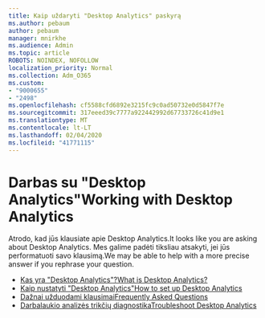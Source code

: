 ```yaml
---
title: Kaip uždaryti "Desktop Analytics" paskyrą
ms.author: pebaum
author: pebaum
manager: mnirkhe
ms.audience: Admin
ms.topic: article
ROBOTS: NOINDEX, NOFOLLOW
localization_priority: Normal
ms.collection: Adm_O365
ms.custom:
- "9000655"
- "2498"
ms.openlocfilehash: cf5588cfd6892e3215fc9c0ad50732e0d5847f7e
ms.sourcegitcommit: 317eeed39c7777a922442992d67733726c41d9e1
ms.translationtype: MT
ms.contentlocale: lt-LT
ms.lasthandoff: 02/04/2020
ms.locfileid: "41771115"
---
```

# <a name="working-with-desktop-analytics"></a><span data-ttu-id="81368-102">Darbas su "Desktop Analytics"</span><span class="sxs-lookup"><span data-stu-id="81368-102">Working with Desktop Analytics</span></span>

<span data-ttu-id="81368-103">Atrodo, kad jūs klausiate apie Desktop Analytics.</span><span class="sxs-lookup"><span data-stu-id="81368-103">It looks like you are asking about Desktop Analytics.</span></span> <span data-ttu-id="81368-104">Mes galime padėti tiksliau atsakyti, jei jūs performatuoti savo klausimą.</span><span class="sxs-lookup"><span data-stu-id="81368-104">We may be able to help with a more precise answer if you rephrase your question.</span></span>

- [<span data-ttu-id="81368-105">Kas yra "Desktop Analytics"?</span><span class="sxs-lookup"><span data-stu-id="81368-105">What is Desktop Analytics?</span></span>](https://docs.microsoft.com/configmgr/desktop-analytics/overview)
- [<span data-ttu-id="81368-106">Kaip nustatyti "Desktop Analytics"</span><span class="sxs-lookup"><span data-stu-id="81368-106">How to set up Desktop Analytics</span></span>](https://docs.microsoft.com/configmgr/desktop-analytics/set-up)
- [<span data-ttu-id="81368-107">Dažnai užduodami klausimai</span><span class="sxs-lookup"><span data-stu-id="81368-107">Frequently Asked Questions</span></span>](https://docs.microsoft.com/configmgr/desktop-analytics/faq)
- [<span data-ttu-id="81368-108">Darbalaukio analizės trikčių diagnostika</span><span class="sxs-lookup"><span data-stu-id="81368-108">Troubleshoot Desktop Analytics</span></span>](https://docs.microsoft.com/configmgr/desktop-analytics/troubleshooting)